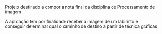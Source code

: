 Projeto destinado a compor a nota final da disciplina de Processamento de Imagem

A aplicação tem por finalidade receber a imagem de um labirinto e conseguir determinar qual o caminho de destino a partir de técnica gráficas
